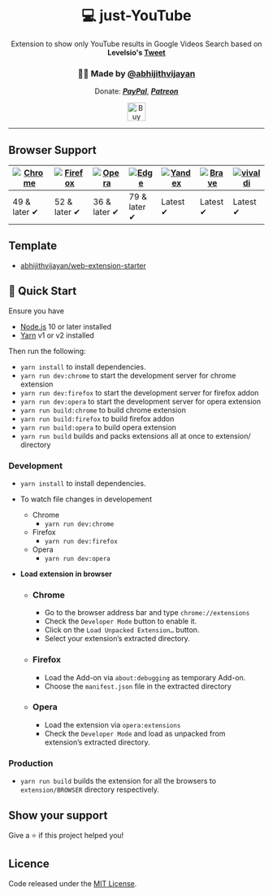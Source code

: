 <h1 align="center">💻 just-YouTube</h1>
<p align="center">Extension to show only YouTube results in Google Videos Search based on <b>Levelsio's <a href="https://twitter.com/levelsio/status/1226061048060334080" target="_blank">Tweet</a></b></p>
<h3 align="center">🙋‍♂️ Made by <a href="https://twitter.com/_abhijithv">@abhijithvijayan</a></h3>
<p align="center">
  Donate:
  <a href="https://www.paypal.me/iamabhijithvijayan" target='_blank'><i><b>PayPal</b></i></a>,
  <a href="https://www.patreon.com/abhijithvijayan" target='_blank'><i><b>Patreon</b></i></a>
</p>
<p align="center">
  <a href='https://www.buymeacoffee.com/abhijithvijayan' target='_blank'>
    <img height='36' style='border:0px;height:36px;' src='https://bmc-cdn.nyc3.digitaloceanspaces.com/BMC-button-images/custom_images/orange_img.png' border='0' alt='Buy Me a Coffee' />
  </a>
</p>
<hr />

## Browser Support

| [![Chrome](https://raw.github.com/alrra/browser-logos/master/src/chrome/chrome_48x48.png)](/) | [![Firefox](https://raw.github.com/alrra/browser-logos/master/src/firefox/firefox_48x48.png)](/) | [![Opera](https://raw.github.com/alrra/browser-logos/master/src/opera/opera_48x48.png)](/) | [![Edge](https://raw.github.com/alrra/browser-logos/master/src/edge/edge_48x48.png)](/) | [![Yandex](https://raw.github.com/alrra/browser-logos/master/src/yandex/yandex_48x48.png)](/) | [![Brave](https://raw.github.com/alrra/browser-logos/master/src/brave/brave_48x48.png)](/) | [![vivaldi](https://raw.github.com/alrra/browser-logos/master/src/vivaldi/vivaldi_48x48.png)](/) |
--------------------------------------------------------------------------------------------------------------------------------------------------------------------------- | --------------------------------------------------------------------------------------------------------------------------------------------- | ------------------------------------------------------------------------------------------------------------------------ | --------------------------------------------------------------------------------------------------------------------------------------------------------------------------- | ------------------------------------------------------------------------------------------------------------------------------------------------------------------------ | ------------------------------------------------------------------------------------------------------------------------------------------------------------------------------ |------------------------------------------------------------------------------------------------------------------------------------------------------------------------------ |
| 49 & later ✔ | 52 & later ✔ | 36 & later ✔ | 79 & later ✔ | Latest ✔ | Latest ✔ | Latest ✔

## Template

- [abhijithvijayan/web-extension-starter](https://github.com/abhijithvijayan/web-extension-starter)

## 🚀 Quick Start

Ensure you have 
- [Node.js](https://nodejs.org) 10 or later installed
- [Yarn](https://yarnpkg.com) v1 or v2 installed

Then run the following:
- `yarn install` to install dependencies.
- `yarn run dev:chrome` to start the development server for chrome extension
- `yarn run dev:firefox` to start the development server for firefox addon
- `yarn run dev:opera` to start the development server for opera extension
- `yarn run build:chrome` to build chrome extension
- `yarn run build:firefox` to build firefox addon
- `yarn run build:opera` to build opera extension
- `yarn run build` builds and packs extensions all at once to extension/ directory

### Development

- `yarn install` to install dependencies.
- To watch file changes in developement

  - Chrome
    - `yarn run dev:chrome`
  - Firefox
    - `yarn run dev:firefox`
  - Opera
    - `yarn run dev:opera`

- **Load extension in browser**

  - ### Chrome

    - Go to the browser address bar and type `chrome://extensions`
    - Check the `Developer Mode` button to enable it.
    - Click on the `Load Unpacked Extension…` button.
    - Select your extension’s extracted directory.

  - ### Firefox

    - Load the Add-on via `about:debugging` as temporary Add-on.
    - Choose the `manifest.json` file in the extracted directory

  - ### Opera

    - Load the extension via `opera:extensions`
    - Check the `Developer Mode` and load as unpacked from extension’s extracted directory.
   

### Production

- `yarn run build` builds the extension for all the browsers to `extension/BROWSER` directory respectively.

## Show your support

Give a ⭐️ if this project helped you!

## Licence

Code released under the [MIT License](LICENSE).

